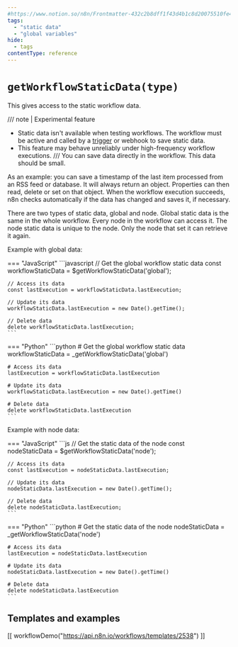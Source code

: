 ```yaml
---
#https://www.notion.so/n8n/Frontmatter-432c2b8dff1f43d4b1c8d20075510fe4
tags:
  - "static data"
  - "global variables"
hide:
  - tags
contentType: reference
---
```


# `getWorkflowStaticData(type)`

This gives access to the static workflow data.

/// note | Experimental feature
- Static data isn't available when testing workflows. The workflow must be active and called by a [trigger](/glossary.md#trigger-node-n8n) or webhook to save static data.
- This feature may behave unreliably under high-frequency workflow executions.
///
You can save data directly in the workflow. This data should be small.

As an example: you can save a timestamp of the last item processed from
an RSS feed or database. It will always return an object. Properties can then read, delete or
set on that object. When the workflow execution succeeds, n8n checks automatically if the data
has changed and saves it, if necessary.

There are two types of static data, global and node. Global static data is the
same in the whole workflow. Every node in the workflow can access it. The node static data is unique to the node. Only the node that set it can retrieve it again.

Example with global data:

=== "JavaScript"
	```javascript
	// Get the global workflow static data
	const workflowStaticData = $getWorkflowStaticData('global');

	// Access its data
	const lastExecution = workflowStaticData.lastExecution;

	// Update its data
	workflowStaticData.lastExecution = new Date().getTime();

	// Delete data
	delete workflowStaticData.lastExecution;
	```
=== "Python"
	```python
	# Get the global workflow static data
	workflowStaticData = _getWorkflowStaticData('global')

	# Access its data
	lastExecution = workflowStaticData.lastExecution

	# Update its data
	workflowStaticData.lastExecution = new Date().getTime()

	# Delete data
	delete workflowStaticData.lastExecution
	```

Example with node data:

=== "JavaScript"
	```js
	// Get the static data of the node
	const nodeStaticData = $getWorkflowStaticData('node');

	// Access its data
	const lastExecution = nodeStaticData.lastExecution;

	// Update its data
	nodeStaticData.lastExecution = new Date().getTime();

	// Delete data
	delete nodeStaticData.lastExecution;
	```
=== "Python"
	```python
	# Get the static data of the node
	nodeStaticData = _getWorkflowStaticData('node')

	# Access its data
	lastExecution = nodeStaticData.lastExecution

	# Update its data
	nodeStaticData.lastExecution = new Date().getTime()

	# Delete data
	delete nodeStaticData.lastExecution
	```

## Templates and examples

<!-- see https://www.notion.so/n8n/Pull-in-templates-for-the-integrations-pages-37c716837b804d30a33b47475f6e3780 -->
[[ workflowDemo("https://api.n8n.io/workflows/templates/2538") ]]
